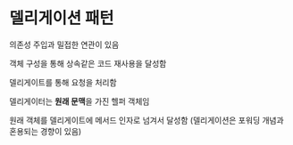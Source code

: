 # 델리게이션 패턴

의존성 주입과 밀접한 연관이 있음

객체 구성을 통해 상속같은 코드 재사용을 달성함

델리게이트를 통해 요청을 처리함

델리게이터는 **원래 문맥**을 가진 헬퍼 객체임

원래 객체를 델리게이트에 메서드 인자로 넘겨서 달성함
(델리게이션은 포워딩 개념과 혼용되는 경향이 있음)

